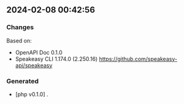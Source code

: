 

## 2024-02-08 00:42:56
### Changes
Based on:
- OpenAPI Doc 0.1.0 
- Speakeasy CLI 1.174.0 (2.250.16) https://github.com/speakeasy-api/speakeasy
### Generated
- [php v0.1.0] .